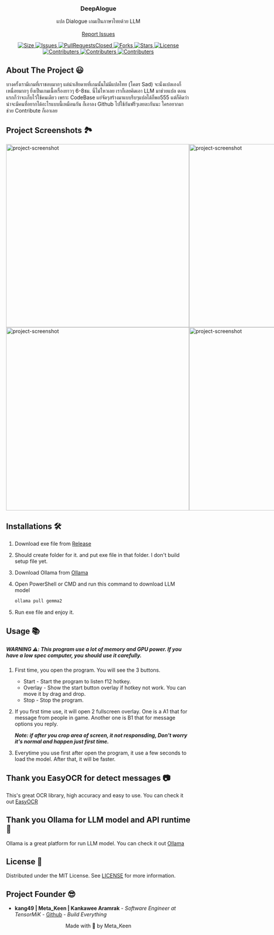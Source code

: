 <br/>
<p align="center">
  <h3 align="center">DeepAlogue</h3>

  <p align="center">
    แปล Dialogue เกมเป็นภาษาไทยด้วย LLM
    <br/>
    <br/>
    <a href="https://github.com/kang49/deepalogue/issues">Report Issues</a>
  </p>
</p>

<p align="center">
  <a href="https://github.com/kang49/deepalogue">
    <img src="https://img.shields.io/github/repo-size/kang49/deepalogue.svg?style=for-the-badge&logo=appveyor" alt="Size">
  </a>
  <a href="https://github.com/kang49/deepalogue/issues">
    <img src="https://img.shields.io/github/issues/kang49/deepalogue.svg?color=orange&style=for-the-badge&logo=appveyor" alt="Issues">
  </a>
  <a href="https://github.com/kang49/deepalogue/pulls">
    <img src="https://img.shields.io/github/issues-pr-closed/kang49/deepalogue.svg?style=for-the-badge&logo=appveyor" alt="PullRequestsClosed">
  <a href="https://github.com/kang49/deepalogue/forks">
    <img src="https://img.shields.io/github/forks/kang49/deepalogue?style=for-the-badge" alt="Forks">
  </a>
  <a href="https://github.com/kang49/deepalogue/stargazers">
    <img src="https://img.shields.io/github/stars/kang49/deepalogue?color=gold&style=for-the-badge" alt="Stars">
  </a>
  <a href="https://github.com/kang49/deepalogue/blob/main/LICENSE">
    <img src="https://img.shields.io/github/license/kang49/deepalogue?style=for-the-badge" alt="License">
  </a>
   <a href="https://github.com/kang49/deepalogue/graphs/contributors">
    <img src="https://img.shields.io/github/contributors/kang49/deepalogue?color=black&style=for-the-badge" alt="Contributers">
  </a>
  <a href="https://github.com/kang49/deepalogue/graphs/releases">
    <img src="https://img.shields.io/github/downloads/kang49/deepalogue/total.svg?style=for-the-badge&logo=appveyor" alt="Contributers">
  </a>
  <a href="https://github.com/kang49/deepalogue">
    <img src="https://komarev.com/ghpvc/?username=kang49/de&label=Views&color=green&style=flat" alt="Contributers">
  </a>
</p>

## About The Project 😃

บางครั้งเรามีเกมที่เราชอบมากๆ แต่น่าเสียดายที่เกมนั้นไม่มีแปลไทย (โคตร Sad) จะนั่งแปลเองก็เหนื่อยมากๆ ยิ่งเป็นเกมเนื้อเรื่องยาวๆ 6-8ชม. นี่ไม่ไหวเลย เราก็เลยคิดเอา LLM มาช่วยแปล ตอนแรกก็ว่าจะเก็บไว้ใช้คนเดียว เพราะ CodeBase แย่จัดๆสร้างมาแบบรีบๆแปลได้ก็พอ555 แต่ก็คิดว่าน่าจะมีคนที่อยากได้อะไรแบบนี้เหมือนกัน ก็เอาลง Github ไปใช้กันฟรีๆเลยละกันนะ ใครอยากมาช่วย Contribute ก็เอาเลย

<h2>Project Screenshots 🏞️</h2>
<div style="display: flex;">
<img src="https://i.imgur.com/2RZtNUC.png" alt="project-screenshot" width="500">

<img src="https://i.imgur.com/3b5tp5S.png" alt="project-screenshot" width="500">
</div>
<div style="display: flex;">
<img src="https://i.imgur.com/Txs1PE3.png" alt="project-screenshot" width="500">

<img src="https://i.imgur.com/qTM891J.png" alt="project-screenshot" width="500">
</div>

## Installations 🛠️

1. Download exe file from [Release](https://github/kang49/deepalogue/releases)
2. Should create folder for it. and put exe file in that folder. I don't build setup file yet.
3. Download Ollama from [Ollama](https://ollama.com/)
4. Open PowerShell or CMD and run this command to download LLM model
   
    ``` sh
    ollama pull gemma2
    ```

5. Run exe file and enjoy it.

## Usage 📚
##### WARNING ⚠️: This program use a lot of memory and GPU power. If you have a low spec computer, you should use it carefully.

1. First time, you open the program. You will see the 3 buttons.
    - Start - Start the program to listen f12 hotkey.
    - Overlay - Show the start button overlay if hotkey not work. You can     move it by drag and drop. 
    - Stop - Stop the program.
2. If you first time use, it will open 2 fullscreen overlay. One is a A1 that for message from people in game. Another one is B1 that for message options you reply.

    ***Note: if after you crop area of screen, it not responsding, Don't worry it's normal and happen just first time.***

3. Everytime you use first after open the program, it use a few seconds to load the model. After that, it will be faster.

## Thank you EasyOCR for detect messages 📷

This's great OCR library, high accuracy and easy to use. You can check it out 
[EasyOCR](https://github.com/JaidedAI/EasyOCR)

## Thank you Ollama for LLM model and API runtime 🤖
Ollama is a great platform for run LLM model. You can check it out
[Ollama](https://ollama.com/)

## License 🔑

Distributed under the MIT License. See [LICENSE](https://github.com/kang49/deepalogue/blob/main/LICENSE.md) for more information.

## Project Founder 😎

* **kang49 | Meta_Keen | Kankawee Aramrak** - *Software Engineer at TensorMiK* - [Github](https://github.com/kang49) - *Build Everything*


<p align="center">
    Made with 💖 by Meta_Keen
</p>